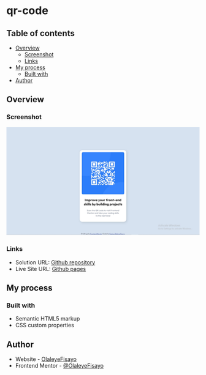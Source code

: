 # qr-code

## Table of contents

- [Overview](#overview)
  - [Screenshot](#screenshot)
  - [Links](#links)
- [My process](#my-process)
  - [Built with](#built-with)
- [Author](#author)

## Overview

### Screenshot

![](./screenshot.jpg)


### Links

- Solution URL: [Github repository](https://github.com/OlaleyeFisayo)
- Live Site URL: [Github pages](https://olaleyefisayo.github.io/qr-code/)

## My process

### Built with

- Semantic HTML5 markup
- CSS custom properties


## Author

- Website - [OlaleyeFisayo](https://github.com/OlaleyeFisayo)
- Frontend Mentor - [@OlaleyeFisayo](https://www.frontendmentor.io/profile/OlaleyeFisayo)


